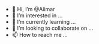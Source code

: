 - 👋 Hi, I’m @Aiimar
- 👀 I’m interested in ...
- 🌱 I’m currently learning ...
- 💞️ I’m looking to collaborate on ...
- 📫 How to reach me ...

<!---
Aiimar/Aiimar is a ✨ special ✨ repository because its `README.md` (this file) appears on your GitHub profile.
You can click the Preview link to take a look at your changes.
--->
